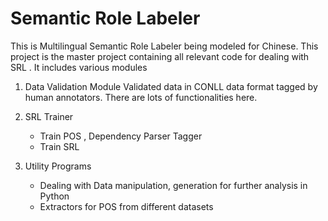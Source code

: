  # Semantic Role Labeler 
 
This is Multilingual Semantic Role Labeler being modeled for Chinese. This project is the master project containing all relevant code for dealing with SRL . It includes various modules 
 
1. Data Validation Module
 	Validated data in CONLL data format tagged by human annotators. There are lots of functionalities here. 

2. SRL Trainer

	* Train POS , Dependency Parser Tagger
	* Train SRL 

3. Utility Programs
	* Dealing with Data manipulation, generation for further analysis in Python
	* Extractors for POS from different datasets	

 